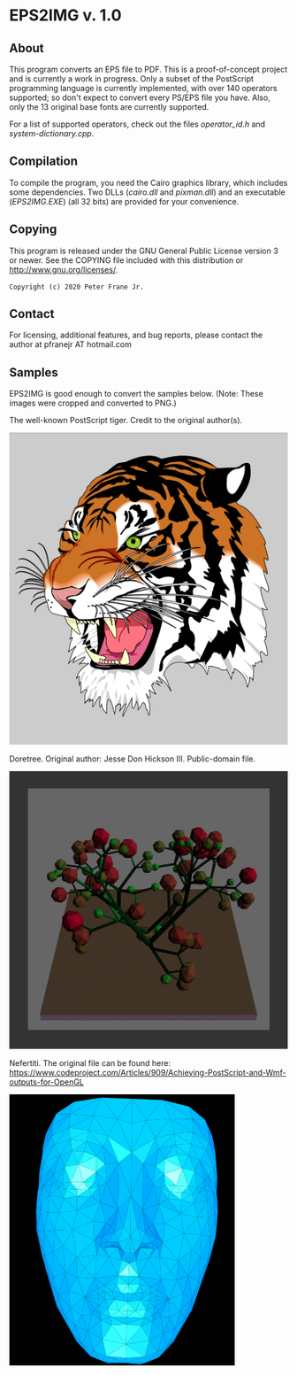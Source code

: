 # EPS2IMG v. 1.0


## About

This program converts an EPS file to PDF. This is a proof-of-concept project and is currently a work in progress.
Only a subset of the PostScript programming language is currently implemented, with over 140 operators supported; so don't expect to 
convert every PS/EPS file you have. Also, only the 13 original base fonts are currently supported.

For a list of supported operators, check out the files _operator_id.h_ and _system-dictionary.cpp_.


## Compilation

To compile the program, you need the Cairo graphics library, which includes some dependencies. Two DLLs (_cairo.dll_ and _pixman.dll_) and an executable (_EPS2IMG.EXE_) 
(all 32 bits) are provided for your convenience.


## Copying

This program is released under the GNU General Public License
version 3 or newer. See the COPYING file included with this distribution or
<http://www.gnu.org/licenses/>.

	Copyright (c) 2020 Peter Frane Jr.

## Contact

For licensing, additional features, and bug reports, please contact the author at pfranejr AT hotmail.com

## Samples

EPS2IMG is good enough to convert the samples below. (Note: These images were cropped and converted to PNG.)

The well-known PostScript tiger. Credit to the original author(s).

<img src="samples/tiger.png"/>

Doretree. Original author: Jesse Don Hickson III. Public-domain file.

<img src="samples/dore.png"/>

Nefertiti. The original file can be found here: <https://www.codeproject.com/Articles/909/Achieving-PostScript-and-Wmf-outputs-for-OpenGL>

<img src="samples/nefertiti_flat.png"/>



